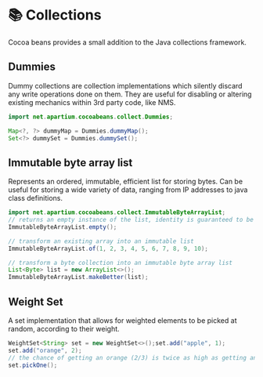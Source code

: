 # 📚 Collections

<tip>
Cocoa beans provides a small addition to the Java collections framework.
</tip>

## Dummies
Dummy collections are collection implementations which silently discard any write operations done on them. 
They are useful for disabling or altering existing mechanics within 3rd party code, like NMS. 

```java
import net.apartium.cocoabeans.collect.Dummies;

Map<?, ?> dummyMap = Dummies.dummyMap();
Set<?> dummySet = Dummies.dummySet();

```

## Immutable byte array list
Represents an ordered, immutable, efficient list for storing bytes. Can be useful for storing a wide variety of data, ranging from IP addresses to java class definitions.

```java
import net.apartium.cocoabeans.collect.ImmutableByteArrayList;
// returns an empty instance of the list, identity is guaranteed to be the same across calls
ImmutableByteArrayList.empty();

// transform an existing array into an immutable list
ImmutableByteArrayList.of(1, 2, 3, 4, 5, 6, 7, 8, 9, 10);

// transform a byte collection into an immutable byte array list
List<Byte> list = new ArrayList<>();
ImmutableByteArrayList.makeBetter(list);
```

## Weight Set
A set implementation that allows for weighted elements to be picked at random, according to their weight.

```java
WeightSet<String> set = new WeightSet<>();set.add("apple", 1);
set.add("orange", 2);
// the chance of getting an orange (2/3) is twice as high as getting an apple (1/3)
set.pickOne();
```

